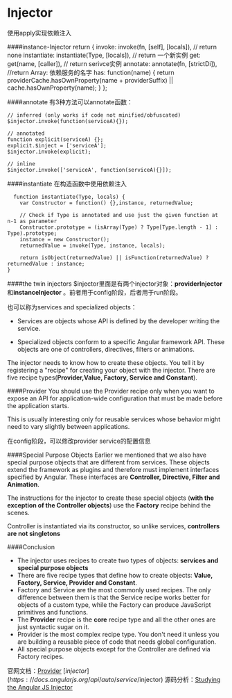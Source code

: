 # Injector

使用apply实现依赖注入

####instance-Injector
    return {
      invoke: invoke(fn, [self], [locals]),  // return none
      instantiate: instantiate(Type, [locals]),  // return 一个新实例
      get: get(name, [caller]), // return serivce实例
      annotate: annotate(fn, [strictDi]), //return Array: 依赖服务的名字
      has: function(name) {
        return providerCache.hasOwnProperty(name + providerSuffix) || cache.hasOwnProperty(name);
      }
    };
    
 ####annotate
 有3种方法可以annotate函数：
 
    // inferred (only works if code not minified/obfuscated)
    $injector.invoke(function(serviceA){});

    // annotated
    function explicit(serviceA) {};
    explicit.$inject = ['serviceA'];
    $injector.invoke(explicit);

    // inline
    $injector.invoke(['serviceA', function(serviceA){}]);

####instantiate
在构造函数中使用依赖注入

      function instantiate(Type, locals) {
        var Constructor = function() {},instance, returnedValue;

        // Check if Type is annotated and use just the given function at n-1 as parameter
        Constructor.prototype = (isArray(Type) ? Type[Type.length - 1] : Type).prototype;
        instance = new Constructor();
        returnedValue = invoke(Type, instance, locals);

        return isObject(returnedValue) || isFunction(returnedValue) ? returnedValue : instance;
    }
####the twin injectors
$injector里面是有两个injector对象：**providerInjector**和**instanceInjector** 。前者用于config阶段，后者用于run阶段。

也可以称为services and specialized objects：

* Services are objects whose API is defined by the developer writing the service.

* Specialized objects conform to a specific Angular framework API. These objects are one of controllers, directives, filters or animations.

The injector needs to know how to create these objects. You tell it by registering a "recipe" for creating your object with the injector. There are five recipe types(**Provider,Value, Factory, Service and Constant**).

####Provider 
You should use the Provider recipe only when you want to expose an API for application-wide configuration that must be made before the application starts. 

This is usually interesting only for reusable services whose behavior might need to vary slightly between applications.

在config阶段，可以修改provider service的配置信息

####Special Purpose Objects
Earlier we mentioned that we also have special purpose objects that are different from services. These objects extend the framework as plugins and therefore must implement interfaces specified by Angular. These interfaces are **Controller, Directive, Filter and Animation**.

The instructions for the injector to create these special objects (**with the exception of the Controller objects**) use the **Factory** recipe behind the scenes.

Controller is instantiated via its constructor, so unlike services, **controllers are not singletons**

####Conclusion
* The injector uses recipes to create two types of objects: **services and special purpose objects**
* There are five recipe types that define how to create objects: **Value, Factory, Service, Provider and Constant**.
* Factory and Service are the most commonly used recipes. The only difference between them is that the Service recipe works better for objects of a custom type, while the Factory can produce JavaScript primitives and functions.
* The **Provider** recipe is the **core** recipe type and all the other ones are just syntactic sugar on it.
* Provider is the most complex recipe type. You don't need it unless you are building a reusable piece of code that needs global configuration.
* All special purpose objects except for the Controller are defined via Factory recipes.

官网文档：[Provider](https://docs.angularjs.org/guide/providers) [$injector](https://docs.angularjs.org/api/auto/service/$injector)
源码分析：[Studying the Angular JS Injector](http://taoofcode.net/studying-the-angular-injector/)
    
 